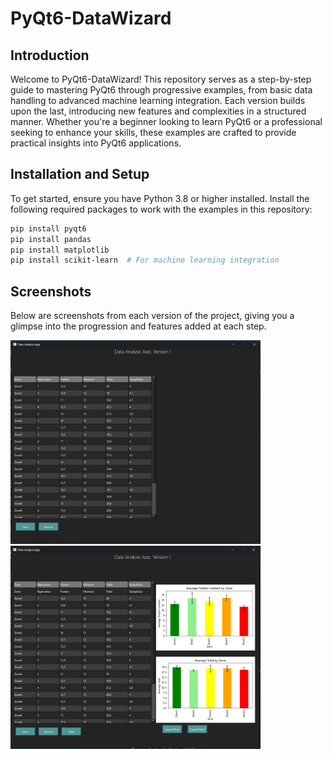 # PyQt6-DataWizard

## Introduction
Welcome to PyQt6-DataWizard! This repository serves as a step-by-step guide to mastering PyQt6 through progressive examples, from basic data handling to advanced machine learning integration. Each version builds upon the last, introducing new features and complexities in a structured manner. Whether you're a beginner looking to learn PyQt6 or a professional seeking to enhance your skills, these examples are crafted to provide practical insights into PyQt6 applications.

## Installation and Setup
To get started, ensure you have Python 3.8 or higher installed. Install the following required packages to work with the examples in this repository:

```bash
pip install pyqt6
pip install pandas
pip install matplotlib
pip install scikit-learn  # For machine learning integration
```
## Screenshots

Below are screenshots from each version of the project, giving you a glimpse into the progression and features added at each step.

<a href="V1_BasicDataHandling"><img src="Screenshots/v1.png" alt="Basic Data Handling" width=400></a>
<a href="V2_DataVisualization"><img src="Screenshots/v2.png" alt="Data Visualization" width=400></a>


